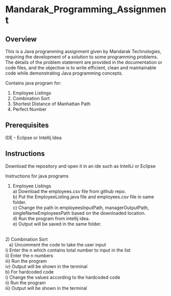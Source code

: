 # Mandarak_Programming_Assignment


## Overview

This is a Java programming assignment given by Mandarak Technologies, requiring the development of a solution to some programming problems. The details of the problem statement are provided in the documentation or code files, and the objective is to write efficient, clean and maintainable code while demonstrating Java programming concepts. <br/>

Contains java program for:<br/>
  1) Employee Listings<br/>
  2) Combination Sort<br/>
  3) Shortest Distance of Manhattan Path</br>
  4) Perfect Number

## Prerequisites

IDE - Eclipse or Intellij Idea

## Instructions

Download the repository and open it in an ide such as IntelliJ or Eclipse <br/>

Instructions for java programs

1) Employee Listings<br/>
   a) Download the employees.csv file from github repo.<br/>
   b) Put the EmployeeListing.java file and employees.csv file in same folder.<br/>
   c) Change the path in employeesInputPath, managerOutputPath, singleNameEmployeesPath based on the downloaded location.<br/>
   d) Run the program from intellij idea.<br/>
   e) Output will be saved in the same folder.<br/>
<br/>
2) Combination Sort<br/>
&nbsp; &nbsp;a) Uncomment the code to take the user input<br/>
i) Enter the n which contains total number to input in the list<br/>
ii) Enter the n numbers<br/>
iii) Run the program<br/>
iv) Output will be shown in the terminal<br/>
   b) For hardcoded code<br/>
     i) Change the values according to the hardcoded code<br/>
     ii) Run the program<br/>
     iii) Output will be shown in the terminal<br/>
